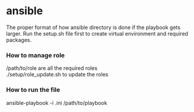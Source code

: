 # ansible
The proper format of how ansible directory is done if the playbook gets larger. Run the setup.sh file first to create virtual environment and required packages.

### How to manage role
/path/to/role are all the required roles <br />
./setup/role_update.sh to update the roles

### How to run the file
ansible-playbook -i .ini /path/to/playbook
